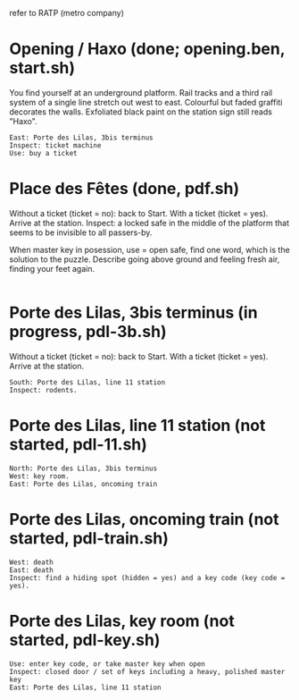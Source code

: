 refer to RATP (metro company)

# Opening / Haxo (done; opening.ben, start.sh)

You find yourself at an underground platform. Rail tracks and a third rail system of a single line stretch out west to east.
Colourful but faded graffiti decorates the walls. Exfoliated black paint on the station sign still reads "Haxo".

```West: Place des Fêtes
East: Porte des Lilas, 3bis terminus
Inspect: ticket machine
Use: buy a ticket
```

# Place des Fêtes (done, pdf.sh)

Without a ticket (ticket = no): back to Start.
With a ticket (ticket = yes). Arrive at the station.
Inspect: a locked safe in the middle of the platform that seems to be invisible to all passers-by.

When master key in posession, use = open safe, find one word, which is the solution to the puzzle. Describe going above ground and feeling fresh air, finding your feet again.

```East: Haxo
```

# Porte des Lilas, 3bis terminus (in progress, pdl-3b.sh)

Without a ticket (ticket = no): back to Start.
With a ticket (ticket = yes). Arrive at the station.


```West: Haxo
South: Porte des Lilas, line 11 station
Inspect: rodents.
```

# Porte des Lilas, line 11 station (not started, pdl-11.sh)

```
North: Porte des Lilas, 3bis terminus
West: key room.
East: Porte des Lilas, oncoming train
```

# Porte des Lilas, oncoming train (not started, pdl-train.sh)

```
West: death
East: death
Inspect: find a hiding spot (hidden = yes) and a key code (key code = yes).
```

# Porte des Lilas, key room (not started, pdl-key.sh)

```
Use: enter key code, or take master key when open
Inspect: closed door / set of keys including a heavy, polished master key
East: Porte des Lilas, line 11 station
```
